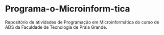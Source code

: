 # Programa-o-Microinform-tica
Repositório de atividades de Programação em Microinformática do curso de ADS da Faculdade de Tecnologia de Praia Grande.
